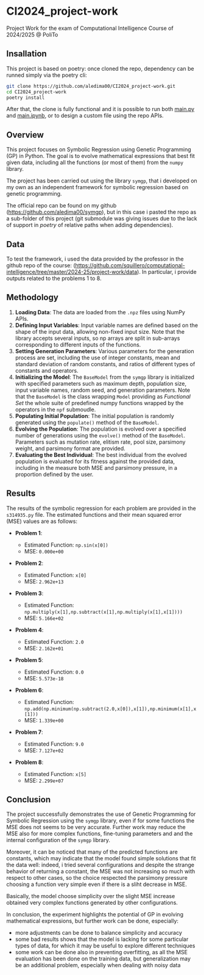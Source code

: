 # CI2024_project-work
Project Work for the exam of Computational Intelligence Course of 2024/2025 @ PoliTo

## Insallation

This project is based on poetry: once cloned the repo, dependency can be runned simply via the poetry cli:

```bash
git clone https://github.com/aledima00/CI2024_project-work.git
cd CI2024_project-work
poetry install
```

After that, the clone is fully functional and it is possible to run both [main.py](src/main.py) and [main.ipynb](src/main.ipynb), or to design a custom file using the repo APIs.

## Overview

This project focuses on Symbolic Regression using Genetic Programming (GP) in Python. The goal is to evolve mathematical expressions that best fit given data, including all the functions (or most of them) from the `numpy` library.

The project has been carried out using the library `symgp`, that i developed on my own as an independent framework for symbolic regression based on genetic programming.

The official repo can be found on my github (https://github.com/aledima00/symgp), but in this case i pasted the repo as a sub-folder of this project (git submodule was giving issues due to the lack of support in *poetry* of relative paths when adding dependencies).

## Data

To test the framework, i used the data provided by the professor in the github repo of the course: (https://github.com/squillero/computational-intelligence/tree/master/2024-25/project-work/data).
In particular, i provide outputs related to the problems 1 to 8.

## Methodology

1. **Loading Data**: The data are loaded from the `.npz` files using NumPy APIs.
2. **Defining Input Variables**: Input variable names are defined based on the shape of the input data, allowing non-fixed input size. Note that the library accepts several inputs, so np arrays are split in sub-arrays corresponding to different inputs of the functions.
3. **Setting Generation Parameters**: Various parameters for the generation process are set, including the use of integer constants, mean and standard deviation of random constants, and ratios of different types of constants and operators.
4. **Initializing the Model**: The `BaseModel` from the `symgp` library is initialized with specified parameters such as maximum depth, population size, input variable names, random seed, and generation parameters. Note that the `BaseModel` is the class wrapping `Model` providing as *Functional Set* the whole suite of predefined numpy functions wrapped by the operators in the `npf` submoudle.
5. **Populating Initial Population**: The initial population is randomly generated using the `populate()` method of the `BaseModel`.
6. **Evolving the Population**: The population is evolved over a specified number of generations using the `evolve()` method of the `BaseModel`. Parameters such as mutation rate, elitism rate, pool size, parsimony weight, and parsimony format are provided.
7. **Evaluating the Best Individual**: The best individual from the evolved population is evaluated for its fitness against the provided data, including in the measure both MSE and parsimony pressure, in a proportion defined by the user.

## Results

The results of the symbolic regression for each problem are provided in the `s314935.py` file. The estimated functions and their mean squared error (MSE) values are as follows:

- **Problem 1**:
  - Estimated Function: `np.sin(x[0])`
  - MSE: `0.000e+00`

- **Problem 2**:
  - Estimated Function: `x[0]`
  - MSE: `2.962e+13`

- **Problem 3**:
  - Estimated Function: `np.multiply(x[1],np.subtract(x[1],np.multiply(x[1],x[1])))`
  - MSE: `5.166e+02`

- **Problem 4**:
  - Estimated Function: `2.0`
  - MSE: `2.162e+01`

- **Problem 5**:
  - Estimated Function: `0.0`
  - MSE: `5.573e-18`

- **Problem 6**:
  - Estimated Function: `np.add(np.minimum(np.subtract(2.0,x[0]),x[1]),np.minimum(x[1],x[1]))`
  - MSE: `1.339e+00`

- **Problem 7**:
  - Estimated Function: `9.0`
  - MSE: `7.127e+02`

- **Problem 8**:
  - Estimated Function: `x[5]`
  - MSE: `2.299e+07`

## Conclusion

The project successfully demonstrates the use of Genetic Programming for Symbolic Regression using the `symgp` library, even if for some functions the MSE does not seems to be very accurate.
Further work may reduce the MSE also for more complex functions, fine-tuning parameters and and the internal configuration of the `symgp` library.

Moreover, it can be noticed that many of the predicted functions are constants, which may indicate that the model found simple solutions that fit the data well: indeed, i tried several configurations and despite the strange behavior of returning a constant, the MSE was not increasing so much with respect to other cases, so the choice respected the parsimony pressure choosing a function very simple even if there is a sliht decrease in MSE.

Basically, the model choose simplicity over the slight MSE increase obtained very complex functions generated by other configurations.

In conclusion, the experiment highlights the potential of GP in evolving mathematical expressions, but further work can be done, especially:
- more adjustments can be done to balance simplicity and accuracy
- some bad results shows that the model is lacking for some particular types of data, for which it may be useful to explore different techniques
- some work can be done also in preventing overfitting, as all the MSE evaluation has been done on the training data, but generalization may be an additional problem, especially when dealing with noisy data
